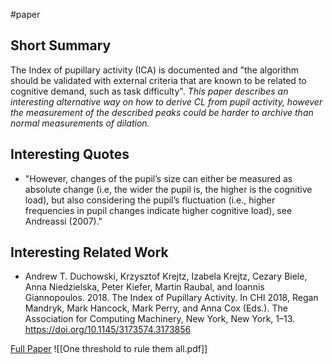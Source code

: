 #paper 

## Short Summary ##
The Index of pupillary activity (ICA) is documented and "the algorithm should be validated with external criteria that are known to be related to cognitive demand, such as task difficulty".
*This paper describes an interesting alternative way on how to derive CL from pupil activity, however the measurement of the described peaks could be harder to archive than normal measurements of dilation.*

## Interesting Quotes ##
- "However, changes of the pupil’s size can either be measured as absolute change (i.e, the wider the pupil is, the higher is the cognitive load), but also considering the pupil’s fluctuation (i.e., higher frequencies in pupil changes indicate higher cognitive load), see Andreassi (2007)."

## Interesting Related Work ##
- Andrew T. Duchowski, Krzysztof Krejtz, Izabela Krejtz, Cezary Biele, Anna Niedzielska, Peter Kiefer, Martin Raubal, and Ioannis Giannopoulos. 2018. The Index of Pupillary Activity. In CHI 2018, Regan Mandryk, Mark Hancock, Mark Perry, and Anna Cox (Eds.). The Association for Computing Machinery, New York, New York, 1–13. https://doi.org/10.1145/3173574.3173856

[Full Paper](https://dl.acm.org/doi/10.1145/3379156.3391341) ![[One threshold to rule them all.pdf]]
